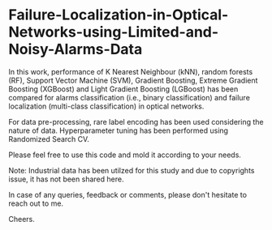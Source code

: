 # Failure-Localization-in-Optical-Networks-using-Limited-and-Noisy-Alarms-Data

In this work, performance of K Nearest Neighbour (kNN), random forests (RF), Support Vector Machine (SVM), Gradient Boosting, Extreme Gradient Boosting (XGBoost) and Light Gradient Boosting (LGBoost) has been compared for alarms classification (i.e., binary classification) and failure localization (multi-class classification) in optical networks.

For data pre-processing, rare label encoding has been used considering the nature of data. Hyperparameter tuning has been performed using Randomized Search CV.

Please feel free to use this code and mold it according to your needs. 


Note:
Industrial data has been utilzed for this study and due to copyrights issue, it has not been shared here.


In case of any queries, feedback or comments, please don't hesitate to reach out to me.


Cheers.

